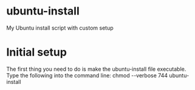 # ubuntu-install
My Ubuntu install script with custom setup

# Initial setup
The first thing you need to do is make the ubuntu-install file executable. Type the following into the command line:
chmod --verbose 744 ubuntu-install

